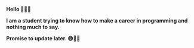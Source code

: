 **Hello 🙋🏿‍♂️** 


**I am a student trying to know how to make a career in programming and nothing much to say.**

**Promise to update later. 😅✌🏿**